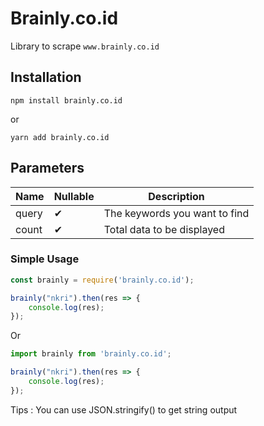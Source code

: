 # Brainly.co.id

Library to scrape ```www.brainly.co.id```

## Installation

```
npm install brainly.co.id
```
or
```
yarn add brainly.co.id
```

## Parameters

| Name | Nullable | Description |
|------|----------|-------------|
| query|    ✔     | The keywords you want to find |
| count|    ✔     | Total data to be displayed |

### Simple Usage

```javascript
const brainly = require('brainly.co.id');

brainly("nkri").then(res => {
	console.log(res);
});
```

Or

```javascript
import brainly from 'brainly.co.id';

brainly("nkri").then(res => {
	console.log(res);
});
```

Tips :
	You can use JSON.stringify() to get string output